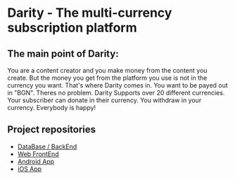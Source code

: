 # Darity - The multi-currency subscription platform

## The main point of Darity:

You are a content creator and you make money from the content you create. But the money you get from the platform you use is not in the currency you want. That's where Darity comes in. You want to be payed out in "BGN". Theres no problem. Darity Supports over 20 different currencies. Your subscriber can donate in their currency. You withdraw in your currency. Everybody is happy!

## Project repositories

- [DataBase / BackEnd](https://github.com/DarityOrg/darity-backend)
- [Web FrontEnd](https://github.com/DarityOrg/darity-frontend)
- [Android App](https://github.com/DarityOrg/darity-android)
- [iOS App](https://github.com/DarityOrg/darity-ios)

